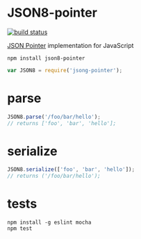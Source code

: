 JSON8-pointer
===========

[![build status](https://img.shields.io/travis/JSON8/pointer.svg?style=flat-square)](https://travis-ci.org/JSON8/pointer)

[JSON Pointer](http://tools.ietf.org/html/rfc6901) implementation for JavaScript

```
npm install json8-pointer
```

```javascript
var JSON8 = require('jsong-pointer');
```

# parse

```javascript
JSON8.parse('/foo/bar/hello');
// returns ['foo', 'bar', 'hello'];
```

# serialize

 ```javascript
JSON8.serialize(['foo', 'bar', 'hello']);
// returns ('/foo/bar/hello');
```

# tests

```
npm install -g eslint mocha
npm test
```
